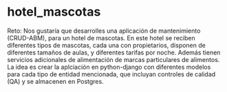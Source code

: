 # hotel_mascotas
Reto: Nos gustaría que desarrolles una aplicación de mantenimiento (CRUD-ABM), para un hotel de mascotas.  En este hotel se reciben diferentes tipos de mascotas, cada una con propietarios, disponen de diferentes tamaños de aulas, y diferentes tarifas por noche.  Además tienen servicios adicionales de alimentación de marcas particulares de alimentos.  La idea es crear la aplciación en python-django con diferentes modelos para cada tipo de entidad mencionada, que incluyan controles de calidad (QA) y se almacenen en Postgres.
